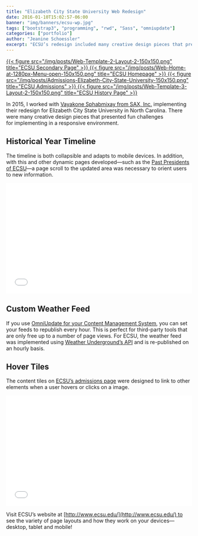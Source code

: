 ```yaml
---
title: "Elizabeth City State University Web Redesign"
date: 2016-01-10T15:02:57-06:00
banner: "img/banners/ecsu-wp.jpg"
tags: ["bootstrap3", "programming", "rwd", "Sass", "omniupdate"]
categories: ["portfolio"]
author: "Jeanine Schoessler"
excerpt: "ECSU’s redesign included many creative design pieces that presented fun challenges for implementing in a responsive environment."
---
```



 <div class="figstack">
<a data-fancybox="gallery" href="/img/posts/Web-Template-2-Layout-2.png">
    {{< figure src="/img/posts/Web-Template-2-Layout-2-150x150.png" title="ECSU Secondary Page" >}}
</a>
<a data-fancybox="gallery" href="/img/posts/Web-Home-at-1280px-Menu-open.png">
    {{< figure src="/img/posts/Web-Home-at-1280px-Menu-open-150x150.png" title="ECSU Homepage" >}}
</a>
<a data-fancybox="gallery" href="/img/posts/Admissions-Elizabeth-City-State-University.png">
    {{< figure src="/img/posts/Admissions-Elizabeth-City-State-University-150x150.png" title="ECSU Admissions" >}}
</a>
<a data-fancybox="gallery" href="/img/posts/Web-Template-3-Layout-2.png">
    {{< figure src="/img/posts/Web-Template-3-Layout-2-150x150.png" title="ECSU History Page" >}}
</a>
</div>
 
 

In 2015, I worked with [Vayakone Sphabmixay from SAX, Inc.](http://www.saxproductions.com/vayakone-sphabmixay/) implementing their redesign for Elizabeth City State University in North Carolina. There were many creative design pieces that presented fun challenges for implementing in a responsive environment.

## Historical Year Timeline

The timeline is both collapsible and adapts to mobile devices. In addition, with this and other dynamic pages developed—such as the [Past Presidents of ECSU](http://www.ecsu.edu/about/history/past_presidents.html)—a page scroll to the updated area was necessary to orient users to new information.  
<iframe src="//jsfiddle.net/Virtual/mqbf9v9o/embedded/html,css,result/" width="100%" height="300" frameborder="0" allowfullscreen="allowfullscreen"></iframe>

## Custom Weather Feed

If you use [OmniUpdate for your Content Management System](http://omniupdate.com/customers/testimonials.html), you can set your feeds to republish every hour. This is perfect for third-party tools that are only free up to a number of page views. For ECSU, the weather feed was implemented using [Weather Underground’s API](http://www.wunderground.com/weather/api/) and is re-published on an hourly basis.

## Hover Tiles

The content tiles on [ECSU’s admissions page](http://www.ecsu.edu/admissions/) were designed to link to other elements when a user hovers or clicks on a image.  
<iframe src="//jsfiddle.net/Virtual/s7p1seoL/embedded/html,css,result/" width="100%" height="300" frameborder="0" allowfullscreen="allowfullscreen"></iframe>

Visit ECSU’s website at [http://www.ecsu.edu/](http://www.ecsu.edu/) to see the variety of page layouts and how they work on your devices—desktop, tablet and mobile!